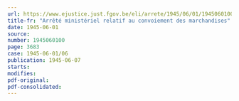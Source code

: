 ```yaml
---
url: https://www.ejustice.just.fgov.be/eli/arrete/1945/06/01/1945060100/justel
title-fr: "Arrêté ministériel relatif au convoiement des marchandises"
date: 1945-06-01
source:
number: 1945060100
page: 3683
case: 1945-06-01/06
publication: 1945-06-07
starts:
modifies:
pdf-original:
pdf-consolidated:
---
```


